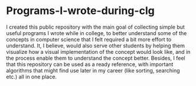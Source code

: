 # Programs-I-wrote-during-clg
I created this public repository with the main goal of collecting simple but useful programs I wrote while in college, to better understand some of the concepts in computer science that I felt required a bit more effort to understand. It, I believe, would also serve other students by helping them visualize how a visual implementation of the concept would look like, and in the process enable them to understand the concept better. Besides, I feel that this repository can be used as a ready reference, with important algorithms that might find use later in my career (like sorting, searching etc.) all in one place.
